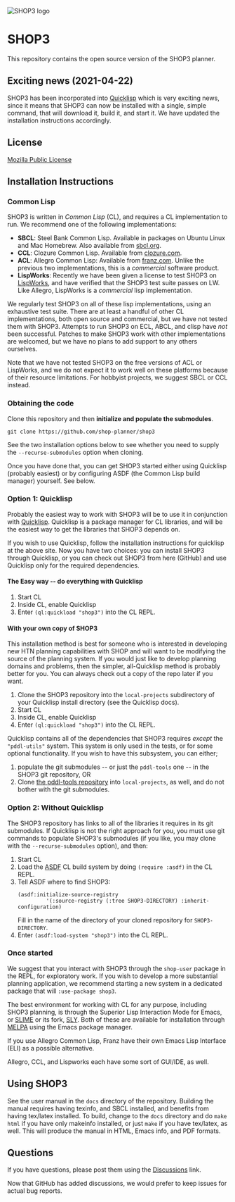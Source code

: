 
![SHOP3 logo](https://github.com/shop-planner/shop-master/raw/master/img/shop3-superclarendon-trattatello-small.png )

# SHOP3 

This repository contains the open source version of the SHOP3 planner.

## Exciting news (2021-04-22)

SHOP3 has been incorporated into [Quicklisp](https://www.quicklisp.org/beta/) which
is very exciting news, since it means that SHOP3 can now be installed with a single,
simple command, that will download it, build it, and start it.  We have updated the
installation instructions accordingly.

## License

[Mozilla Public License](https://www.mozilla.org/en-US/MPL/)

<!-- Remember to add a pointer to the paper. -->

## Installation Instructions

### Common Lisp
SHOP3 is written in *Common Lisp* (CL),  and requires a CL
implementation to run.  We recommend one of the following
implementations:

* **SBCL**: Steel Bank Common Lisp.  Available in packages on Ubuntu
  Linux and Mac Homebrew.  Also available from [sbcl.org](https://sbcl.org).
* **CCL**: Clozure Common Lisp.  Available from
  [clozure.com](https://ccl.clozure.com).
* **ACL**: Allegro Common Lisp: Available from [franz.com](https://franz.com).
  Unlike the previous two implementations, this is a *commercial*
  software product.
* **LispWorks**: Recently we have been given a license to test SHOP3 on
  [LispWorks](http://www.lispworks.com/), and have verified that the SHOP3 test
  suite passes on LW.  Like Allegro, LispWorks is a *commercial* lisp implementation.

We regularly test SHOP3 on all of these lisp implementations,
using an exhaustive test suite.  There are at least a handful of
other CL implementations, both open source and commercial, but we have
not tested them with SHOP3.  Attempts to run SHOP3 on ECL, ABCL, and clisp
have *not* been successful.  Patches to make SHOP3 work with other
implementations are welcomed, but we have no plans to add support to
any others ourselves.

Note that we have not tested SHOP3 on the free versions of ACL or LispWorks, and
we do not expect it to work well on these platforms because of their resource limitations.
For hobbyist projects, we suggest SBCL or CCL instead.

### Obtaining the code

Clone this repository and then **initialize and populate the
submodules**.

```
git clone https://github.com/shop-planner/shop3
```

See the two installation options below to see whether you need to supply
the `--recurse-submodules` option when cloning.

Once you have done that, you can get SHOP3 started either using
Quicklisp (probably easiest) or by configuring ASDF (the Common Lisp
build manager) yourself.  See below.

### Option 1: Quicklisp

Probably the easiest way to work with SHOP3 will be to use it in
conjunction with [Quicklisp](https://beta.quicklisp.org).  Quicklisp
is a package manager for CL libraries, and will be the easiest way to
get the libraries that SHOP3 depends on.

If you wish to use Quicklisp, follow the installation instructions for
quicklisp at the above site.  Now you have two choices: you can install
SHOP3 through Quicklisp, or you can check out SHOP3 from here (GitHub) and use
Quicklisp only for the required dependencies.

#### The Easy way -- do everything with Quicklisp

1. Start CL
2. Inside CL, enable Quicklisp
3. Enter `(ql:quickload "shop3")` into the CL REPL.

#### With your own copy of SHOP3

This installation method is best for someone who is interested in developing
new HTN planning capabilities with SHOP and will want to be modifying the
source of the planning system.  If you would just like to develop planning
domains and problems, then the simpler, all-Quicklisp method is probably
better for you.  You can always check out a copy of the repo later if you
want.

1. Clone the SHOP3 repository into the `local-projects` subdirectory of your
  Quicklisp install directory (see the Quicklisp docs).
2. Start CL
3. Inside CL, enable Quicklisp
4. Enter `(ql:quickload "shop3")` into the CL REPL.

Quicklisp contains all of the dependencies that SHOP3 requires *except* the
`"pddl-utils"` system.  This system is only used in the tests, or for some optional
functionality.  If you wish to have this subsystem, you can either;

1. populate the git submodules -- or just the `pddl-tools` one -- in the SHOP3 git
  repository, OR
2. Clone [the pddl-tools repository](https://github.com/rpgoldman/pddl-tools) into 
  `local-projects`, as well, and do not bother with the git submodules.


### Option 2: Without Quicklisp

The SHOP3 repository has links to all of the libraries it requires in
its git submodules.  If Quicklisp is not the right approach for you,
you must use git commands to populate SHOP3's submodules (if you like,
you may clone with the `--recurse-submodules` option), and then:

1. Start CL
2. Load the [ASDF](https://www.common-lisp.net/project/asdf/) CL build
   system by doing `(require :asdf)` in the CL REPL.
3. Tell ASDF where to find SHOP3:
   ```
   (asdf:initialize-source-registry
            '(:source-registry (:tree SHOP3-DIRECTORY) :inherit-configuration)
   ```
   Fill in the name of the directory of your cloned repository for `SHOP3-DIRECTORY`.
4. Enter `(asdf:load-system "shop3")` into the CL REPL.

### Once started

We suggest that you interact with SHOP3 through the `shop-user`
package in the REPL, for exploratory work.  If you wish to develop
a more substantial planning application, we recommend starting a new
system in a dedicated package that will `:use-package shop3`.

The best environment for working with CL for any purpose, including
SHOP3 planning, is through the Superior Lisp Interaction Mode for
Emacs, or [SLIME](https://common-lisp.net/project/slime/) or its fork,
[SLY](https://github.com/joaotavora/sly).  Both of these are available
for installation through [MELPA](https://melpa.org) using the Emacs
package manager.

If you use Allegro Common Lisp, Franz have their own Emacs Lisp Interface (ELI)
as a possible alternative.

Allegro, CCL, and Lispworks each have some
sort of GUI/IDE, as well.

## Using SHOP3

See the user manual in the `docs` directory of the repository.
Building the manual requires having texinfo, and SBCL installed, and
benefits from having tex/latex installed.  To build, change to the
`docs` directory and do `make html` if you have only makeinfo
installed, or just `make` if you have tex/latex, as well.  This will
produce the manual in HTML, Emacs info, and PDF formats.

## Questions

If you have questions, please post them using the [Discussions](https://github.com/shop-planner/shop3/discussions) link.

Now that GitHub has added discussions, we would prefer to keep issues for actual bug reports.



<!--
Local Variables:
mode: markdown
End:
-->
